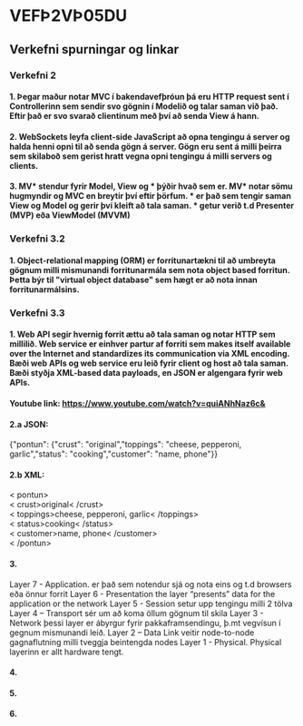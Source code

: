 # VEFÞ2VÞ05DU

## Verkefni spurningar og linkar

### Verkefni 2
#### 1. Þegar maður notar MVC í bakendavefþróun þá eru HTTP request sent í Controllerinn sem sendir svo gögnin í Modelið og talar saman við það. Eftir það er svo svarað clientinum með því að senda View á hann.

#### 2. WebSockets leyfa client-side JavaScript að opna tengingu á server og halda henni opni til að senda gögn á server. Gögn eru sent á milli þeirra sem skilaboð sem gerist hratt vegna opni tengingu á milli servers og clients.

#### 3. MV* stendur fyrir Model, View og * þýðir hvað sem er. MV* notar sömu hugmyndir og MVC en breytir því eftir þörfum. * er það sem tengir saman View og Model og gerir því kleift að tala saman. * getur verið t.d Presenter (MVP) eða ViewModel (MVVM)

### Verkefni 3.2
#### 1. Object-relational mapping (ORM) er forritunartækni til að umbreyta gögnum milli mismunandi forritunarmála sem nota object based forritun. Þetta býr til "virtual object database" sem hægt er að nota innan forritunarmálsins.

### Verkefni 3.3
#### 1. Web API segir hvernig forrit ættu að tala saman og notar HTTP sem millilið. Web service er einhver partur af forriti sem makes itself available over the Internet and standardizes its communication via XML encoding. Bæði web APIs og web service eru leið fyrir client og host að tala saman. Bæði styðja XML-based data payloads, en JSON er algengara fyrir web APIs.
#### Youtube link: https://www.youtube.com/watch?v=quiANhNaz6c&

#### 2.a JSON: 
{"pontun": {"crust": "original","toppings": "cheese, pepperoni, garlic","status": "cooking","customer": "name, phone"}}
#### 2.b XML:
< pontun><br>
  < crust>original< /crust><br>
  < toppings>cheese, pepperoni, garlic< /toppings><br>
  < status>cooking< /status><br>
  < customer>name, phone< /customer><br>
< /pontun>

#### 3.
Layer 7 - Application. er það sem notendur sjá og nota eins og t.d browsers eða önnur forrit
Layer 6 - Presentation the layer “presents” data for the application or the network
Layer 5 - Session setur upp tengingu milli 2 tölva
Layer 4 – Transport sér um að koma öllum gögnum til skila
Layer 3 - Network þessi layer er ábyrgur fyrir pakkaframsendingu, þ.mt vegvísun í gegnum mismunandi leið.
Layer 2 – Data Link veitir node-to-node gagnaflutning milli tveggja beintengda nodes
Layer 1 - Physical. Physical layerinn er allt hardware tengt.

#### 4.

#### 5.

#### 6.
